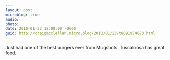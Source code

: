 ```yaml
---
layout: post
microblog: true
audio: 
photo: 
date: 2010-01-22 18:00:00 -0600
guid: http://craigmcclellan.micro.blog/2010/01/23/t8091954673.html
---
```

Just had one of the best burgers ever from Mugshots. Tuscaloosa has great food.
